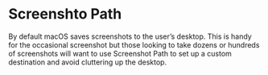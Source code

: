 #  Screenshto Path

By default macOS saves screenshots to the user’s desktop. This is handy for the occasional screenshot but those looking to take dozens or hundreds of screenshots will want to use Screenshot Path to set up a custom destination and avoid cluttering up the desktop.


